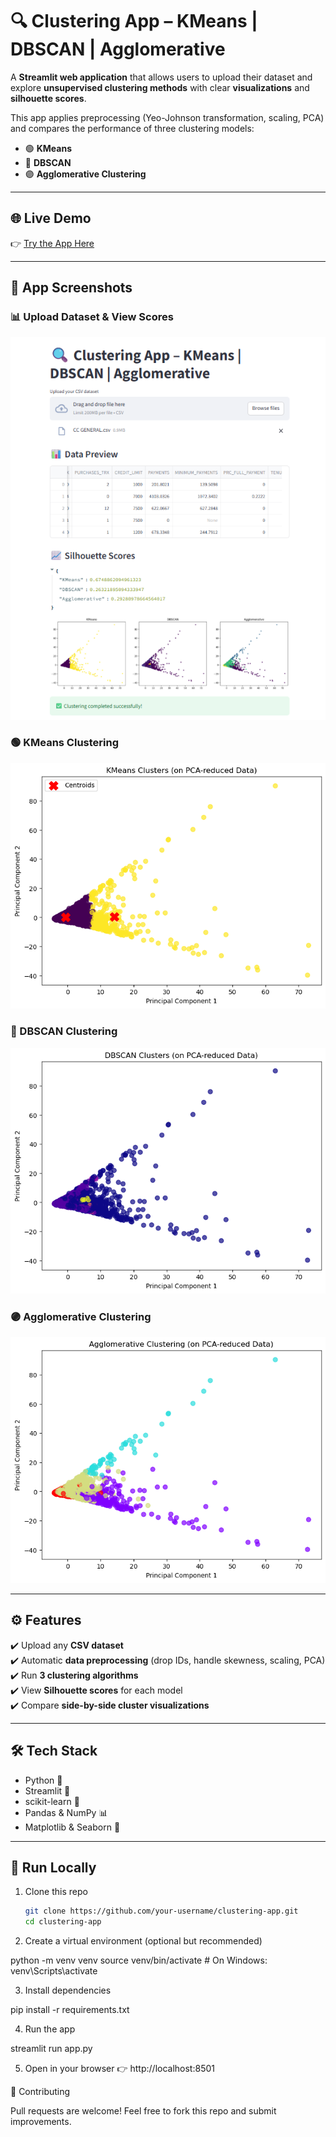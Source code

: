 # 🔍 Clustering App – KMeans | DBSCAN | Agglomerative  

A **Streamlit web application** that allows users to upload their dataset and explore **unsupervised clustering methods** with clear **visualizations** and **silhouette scores**.  

This app applies preprocessing (Yeo-Johnson transformation, scaling, PCA) and compares the performance of three clustering models:  

- 🟢 **KMeans**  
- 🔵 **DBSCAN**  
- 🟣 **Agglomerative Clustering**  

---

## 🌐 Live Demo  
👉 [Try the App Here](https://unsupervised-learning-clustering-part-1-ebddhrtdebncfps4tof6wr.streamlit.app/)  

---

## 📸 App Screenshots  

### 📊 Upload Dataset & View Scores  
![Alt Text](outputapp.png)  

### 🟢 KMeans Clustering  
![Alt Text](kmeans.png)  

### 🔵 DBSCAN Clustering  
![Alt Text](dbscan.png)  

### 🟣 Agglomerative Clustering  
![Alt Text](agglo.png)  

---

## ⚙️ Features  
✔️ Upload any **CSV dataset**  
✔️ Automatic **data preprocessing** (drop IDs, handle skewness, scaling, PCA)  
✔️ Run **3 clustering algorithms**  
✔️ View **Silhouette scores** for each model  
✔️ Compare **side-by-side cluster visualizations**  

---

## 🛠️ Tech Stack  
- Python 🐍  
- Streamlit 🎈  
- scikit-learn 🤖  
- Pandas & NumPy 📊  
- Matplotlib & Seaborn 🎨  

---

## 🚀 Run Locally  

1. Clone this repo  
   ```bash
   git clone https://github.com/your-username/clustering-app.git
   cd clustering-app
2. Create a virtual environment (optional but recommended)

python -m venv venv
source venv/bin/activate   # On Windows: venv\Scripts\activate


3. Install dependencies

pip install -r requirements.txt


4. Run the app

streamlit run app.py


5. Open in your browser 👉 http://localhost:8501

🤝 Contributing

Pull requests are welcome! Feel free to fork this repo and submit improvements.

